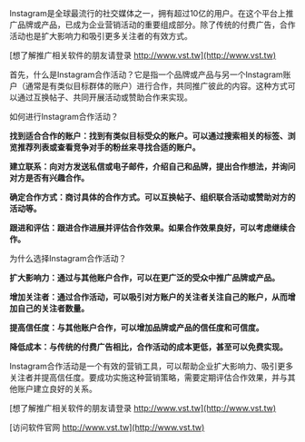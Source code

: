 Instagram是全球最流行的社交媒体之一，拥有超过10亿的用户。在这个平台上推广品牌或产品，已成为企业营销活动的重要组成部分。除了传统的付费广告，合作活动也是扩大影响力和吸引更多关注者的有效方式。

[想了解推广相关软件的朋友请登录 http://www.vst.tw](http://www.vst.tw)

首先，什么是Instagram合作活动？它是指一个品牌或产品与另一个Instagram账户（通常是有类似目标群体的账户）进行合作，共同推广彼此的内容。这种方式可以通过互换帖子、共同开展活动或赞助合作来实现。

如何进行Instagram合作活动？

**找到适合合作的账户：找到有类似目标受众的账户。可以通过搜索相关的标签、浏览推荐列表或查看竞争对手的粉丝来寻找合适的账户。**

**建立联系：向对方发送私信或电子邮件，介绍自己和品牌，提出合作想法，并询问对方是否有兴趣合作。**

**确定合作方式：商讨具体的合作方式。可以互换帖子、组织联合活动或赞助对方的活动等。**

**跟进和评估：跟进合作进展并评估合作效果。如果合作效果良好，可以考虑继续合作。**

为什么选择Instagram合作活动？

**扩大影响力：通过与其他账户合作，可以在更广泛的受众中推广品牌或产品。**

**增加关注者：通过合作活动，可以吸引对方账户的关注者关注自己的账户，从而增加自己的关注者数量。**

**提高信任度：与其他账户合作，可以增加品牌或产品的信任度和可信度。**

**降低成本：与传统的付费广告相比，合作活动的成本更低，甚至可以免费实现。**

Instagram合作活动是一个有效的营销工具，可以帮助企业扩大影响力、吸引更多关注者并提高信任度。要成功实施这种营销策略，需要定期评估合作效果，并与其他账户建立良好的关系。

[想了解推广相关软件的朋友请登录 http://www.vst.tw](http://www.vst.tw)


[访问软件官网 http://www.vst.tw](http://www.vst.tw)
